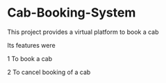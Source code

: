 # Cab-Booking-System
This project provides a virtual platform to book a cab

Its features were

1 To book a cab

2 To cancel booking of a cab
